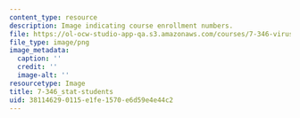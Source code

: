 ```yaml
---
content_type: resource
description: Image indicating course enrollment numbers.
file: https://ol-ocw-studio-app-qa.s3.amazonaws.com/courses/7-346-virus-host-interactions-in-infectious-diseases-spring-2013/381146290115e1fe1570e6d59e4e44c2_7-346_stat-students.png
file_type: image/png
image_metadata:
  caption: ''
  credit: ''
  image-alt: ''
resourcetype: Image
title: 7-346_stat-students
uid: 38114629-0115-e1fe-1570-e6d59e4e44c2
---
```

